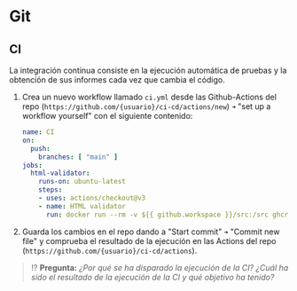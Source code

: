 # Git
## CI

La integración continua consiste en la ejecución automática de pruebas y la obtención de sus informes cada vez que cambia el código.

1. Crea un nuevo workflow llamado `ci.yml` desde las Github-Actions del repo (`https://github.com/{usuario}/ci-cd/actions/new`) `➜` "set up a workflow yourself" con el siguiente contenido:
   ```yaml
   name: CI
   on:
     push:
       branches: [ "main" ]
   jobs:
     html-validator:
       runs-on: ubuntu-latest
       steps:
       - uses: actions/checkout@v3
       - name: HTML validator
         run: docker run --rm -v ${{ github.workspace }}/src:/src ghcr.io/validator/validator:latest vnu /src/index.html
   ```

1. Guarda los cambios en el repo dando a "Start commit" `➜` "Commit new file" y comprueba el resultado de la ejecución en las Actions del repo (`https://github.com/{usuario}/ci-cd/actions`).

> ⁉️ **Pregunta:** _¿Por qué se ha disparado la ejecución de la CI? ¿Cuál ha sido el resultado de la ejecución de la CI y qué objetivo ha tenido?_


